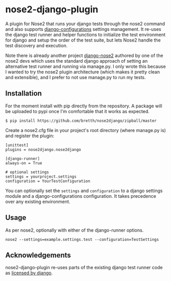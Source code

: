 nose2-django-plugin
======================

A plugin for Nose2 that runs your django tests through the nose2 command and also supports [django-configurations](https://github.com/jezdez/django-configurations) settings management. It re-uses the django test runner and helper functions to initialize the test environment for django and setup the order of the test suite, but lets Nose2 handle the test discovery and execution.

Note there is already another project [django-nose2](https://github.com/jpellerin/django-nose2) authored by one of the nose2 devs which uses the standard django approach of setting an alternative test runner and running via manage.py. I only wrote this because I wanted to try the nose2 plugin architecture (which makes it pretty clean and extensible), and I prefer to not use manage.py to run my tests.

Installation
--------------

For the moment install with pip directly from the repository. A package will be uploaded to pypi once I'm comfortable that it works as expected.

	$ pip install https://github.com/bretth/nose2django/zipball/master

Create a nose2.cfg file in your project's root directory (where manage.py is) and register the plugin:

	[unittest]
	plugins = nose2django.nose2django

	[django-runner]
	always-on = True
    
    # optional settings
    settings = yourproject.settings  
    configuration = YourTestConfiguration

You can optionally set the `settings` and `configuration` to a django settings module and a django-configurations configuration. It takes precedence over any existing environment.

Usage
--------

As per nose2, optionally with either of the django-runner options.

	nose2 --settings=example.settings.test --configuration=TestSettings


Acknowledgements
------------------

nose2-django-plugin re-uses parts of the existing django test runner code as [licensed by django](https://raw.github.com/django/django/master/LICENSE). 








